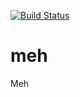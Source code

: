 [![Build Status](https://travis-ci.org/georgeyue/meh.svg?branch=master)](https://travis-ci.org/georgeyue/meh)
# meh
Meh
